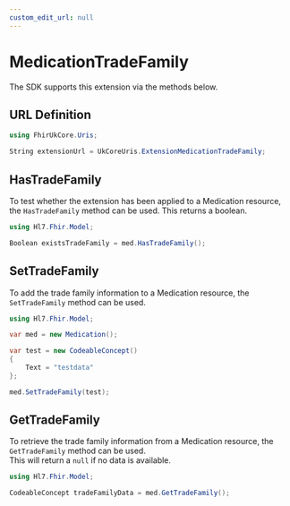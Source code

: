 ```yaml
---
custom_edit_url: null
---
```


# MedicationTradeFamily

The SDK supports this extension via the methods below.

  
## URL Definition

``` csharp
using FhirUkCore.Uris;

String extensionUrl = UkCoreUris.ExtensionMedicationTradeFamily;

```
## HasTradeFamily

To test whether the extension has been applied to a Medication resource, the `HasTradeFamily` method can be used. This returns a boolean.
``` csharp
using Hl7.Fhir.Model;

Boolean existsTradeFamily = med.HasTradeFamily();
```

## SetTradeFamily

To add the trade family information to a Medication resource, the `SetTradeFamily` method can be used.  

``` csharp
using Hl7.Fhir.Model;

var med = new Medication();

var test = new CodeableConcept()
{
    Text = "testdata"
};

med.SetTradeFamily(test);
```

## GetTradeFamily

To retrieve the trade family information from a Medication resource, the `GetTradeFamily` method can be used.  
This will return a `null` if no data is available.
``` csharp
using Hl7.Fhir.Model;

CodeableConcept tradeFamilyData = med.GetTradeFamily();
```

